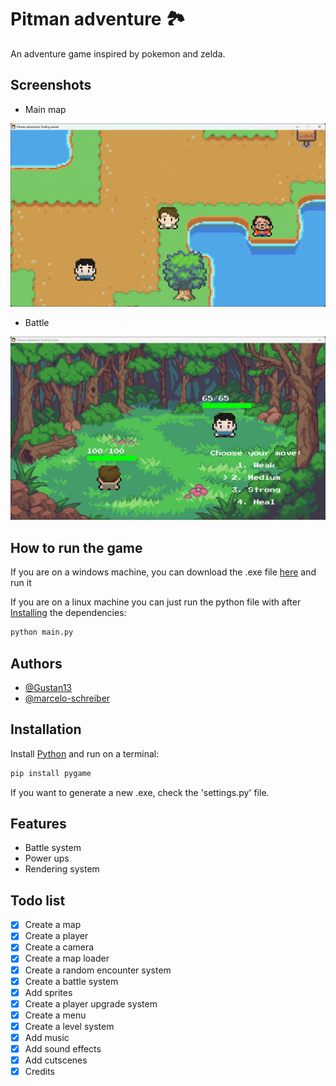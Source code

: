 # Pitman adventure 🏞️

An adventure game inspired by pokemon and zelda.

## Screenshots

- Main map

![Map](https://github.com/marcelo-schreiber/pitman-adventure/blob/master/images/map.png?raw=true)

- Battle

![Battle](https://github.com/marcelo-schreiber/pitman-adventure/blob/master/images/battle.png?raw=true)

## How to run the game

If you are on a windows machine, you can download the .exe file [here](https://github.com/marcelo-schreiber/pitman-adventure/releases/tag/0.0.1) and run it

If you are on a linux machine you can just run the python file with after [Installing](#installation) the dependencies:

```bash
python main.py
```

## Authors

- [@Gustan13](https://github.com/Gustan13)
- [@marcelo-schreiber](https://github.com/marcelo-schreiber)

## Installation

Install [Python](https://www.python.org/) and run on a terminal:

```bash
pip install pygame
```

If you want to generate a new .exe, check the 'settings.py' file.

## Features

- Battle system
- Power ups
- Rendering system

## Todo list

- [x] Create a map
- [x] Create a player
- [x] Create a camera
- [x] Create a map loader
- [x] Create a random encounter system
- [x] Create a battle system
- [x] Add sprites
- [x] Create a player upgrade system
- [x] Create a menu
- [x] Create a level system
- [x] Add music
- [x] Add sound effects
- [x] Add cutscenes
- [x] Credits

